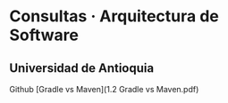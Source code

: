 # Consultas · Arquitectura de Software

## Universidad de Antioquia

Github
[Gradle vs Maven](1.2 Gradle vs Maven.pdf)

